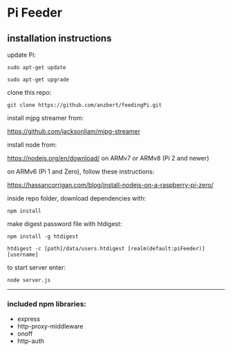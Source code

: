 # Pi Feeder

## installation instructions
update Pi:

`sudo apt-get update`

`sudo apt-get upgrade`


clone this repo:

`git clone https://github.com/anzbert/feedingPi.git`

install mjpg streamer from:

https://github.com/jacksonliam/mjpg-streamer

install node from:

https://nodejs.org/en/download/ on ARMv7 or ARMv8 (Pi 2 and newer)

on ARMv6 (Pi 1 and Zero), follow these instructions:

https://hassancorrigan.com/blog/install-nodejs-on-a-raspberry-pi-zero/

inside repo folder, download dependencies with:

`npm install`

make digest password file with htdigest:

`npm install -g htdigest`

`htdigest -c [path]/data/users.htdigest [realm(default:piFeeder)] [username]`

 


to start server enter:

`node server.js`

-------------------------

### included npm libraries:
- express
- http-proxy-middleware
- onoff
- http-auth